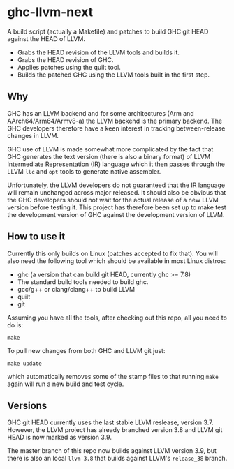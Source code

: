 # ghc-llvm-next

A build script (actually a Makefile) and patches to build GHC git HEAD against
the HEAD of LLVM.

* Grabs the HEAD revision of the LLVM tools and builds it.
* Grabs the HEAD revision of GHC.
* Applies patches using the quilt tool.
* Builds the patched GHC using the LLVM tools built in the first step.

## Why

GHC has an LLVM backend and for some architectures (Arm and
AArch64/Arm64/Armv8-a) the LLVM backend is the primary backend. The GHC
developers therefore have a keen interest in tracking between-release changes
in LLVM.

GHC use of LLVM is made somewhat more complicated by the fact that GHC generates
the text version (there is also a binary format) of LLVM Intermediate
Representation (IR) language which it then passes through the LLVM `llc` and
`opt` tools to generate native assembler.

Unfortunately, the LLVM developers do not guaranteed that the IR language will
remain unchanged across major released. It should also be obvious that the GHC
developers should not wait for the actual release of a new LLVM version before
testing it. This project has therefore been set up to make test the development
version of GHC against the development version of LLVM.

## How to use it

Currently this only builds on Linux (patches accepted to fix that). You will
also need the following tool which should be available in most Linux distros:

* ghc (a version that can build git HEAD, currently ghc >= 7.8)
* The standard build tools needed to build ghc.
* gcc/g++ or clang/clang++ to build LLVM
* quilt
* git

Assuming you have all the tools, after checking out this repo, all you need to
do is:

    make

To pull new changes from both GHC and LLVM git just:

    make update

which automatically removes some of the stamp files to that running `make`
again will run a new build and test cycle.

## Versions

GHC git HEAD currently uses the last stable LLVM reslease, version 3.7. However,
the LLVM project has already branched version 3.8 and LLVM git HEAD is now
marked as version 3.9.

The master branch of this repo now builds against LLVM version 3.9, but there is
also an local `llvm-3.8` that builds against LLVM's `release_38` branch.
